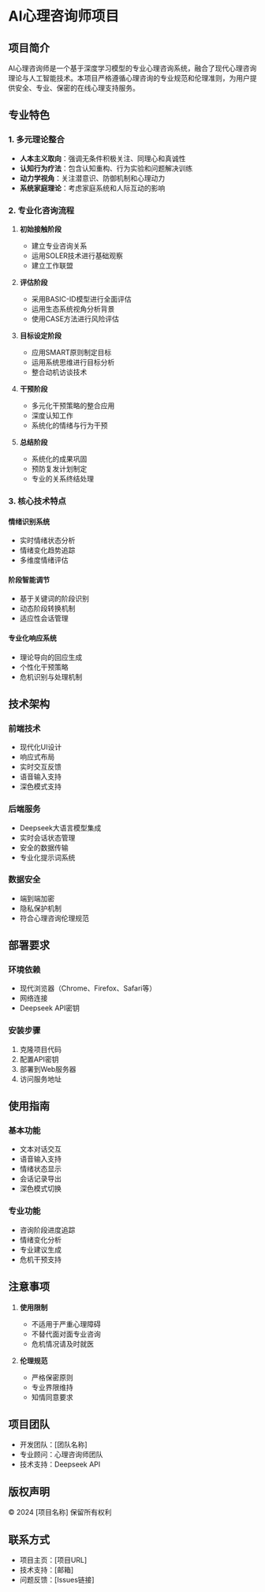 # AI心理咨询师项目

## 项目简介

AI心理咨询师是一个基于深度学习模型的专业心理咨询系统，融合了现代心理咨询理论与人工智能技术。本项目严格遵循心理咨询的专业规范和伦理准则，为用户提供安全、专业、保密的在线心理支持服务。

## 专业特色

### 1. 多元理论整合
- **人本主义取向**：强调无条件积极关注、同理心和真诚性
- **认知行为疗法**：包含认知重构、行为实验和问题解决训练
- **动力学视角**：关注潜意识、防御机制和心理动力
- **系统家庭理论**：考虑家庭系统和人际互动的影响

### 2. 专业化咨询流程
1. **初始接触阶段**
   - 建立专业咨询关系
   - 运用SOLER技术进行基础观察
   - 建立工作联盟
   
2. **评估阶段**
   - 采用BASIC-ID模型进行全面评估
   - 运用生态系统视角分析背景
   - 使用CASE方法进行风险评估
   
3. **目标设定阶段**
   - 应用SMART原则制定目标
   - 运用系统思维进行目标分析
   - 整合动机访谈技术
   
4. **干预阶段**
   - 多元化干预策略的整合应用
   - 深度认知工作
   - 系统化的情绪与行为干预
   
5. **总结阶段**
   - 系统化的成果巩固
   - 预防复发计划制定
   - 专业的关系终结处理

### 3. 核心技术特点

#### 情绪识别系统
- 实时情绪状态分析
- 情绪变化趋势追踪
- 多维度情绪评估

#### 阶段智能调节
- 基于关键词的阶段识别
- 动态阶段转换机制
- 适应性会话管理

#### 专业化响应系统
- 理论导向的回应生成
- 个性化干预策略
- 危机识别与处理机制

## 技术架构

### 前端技术
- 现代化UI设计
- 响应式布局
- 实时交互反馈
- 语音输入支持
- 深色模式支持

### 后端服务
- Deepseek大语言模型集成
- 实时会话状态管理
- 安全的数据传输
- 专业化提示词系统

### 数据安全
- 端到端加密
- 隐私保护机制
- 符合心理咨询伦理规范

## 部署要求

### 环境依赖
- 现代浏览器（Chrome、Firefox、Safari等）
- 网络连接
- Deepseek API密钥

### 安装步骤
1. 克隆项目代码
2. 配置API密钥
3. 部署到Web服务器
4. 访问服务地址

## 使用指南

### 基本功能
- 文本对话交互
- 语音输入支持
- 情绪状态显示
- 会话记录导出
- 深色模式切换

### 专业功能
- 咨询阶段进度追踪
- 情绪变化分析
- 专业建议生成
- 危机干预支持

## 注意事项

1. **使用限制**
   - 不适用于严重心理障碍
   - 不替代面对面专业咨询
   - 危机情况请及时就医

2. **伦理规范**
   - 严格保密原则
   - 专业界限维持
   - 知情同意要求

## 项目团队

- 开发团队：[团队名称]
- 专业顾问：心理咨询师团队
- 技术支持：Deepseek API

## 版权声明

© 2024 [项目名称] 保留所有权利

## 联系方式

- 项目主页：[项目URL]
- 技术支持：[邮箱]
- 问题反馈：[Issues链接] 
